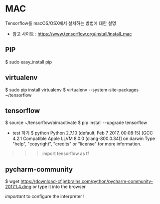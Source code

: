 # MAC
Tensorflow를 macOS/OSX에서 설치하는 방법에 대한 설명

* 참고 사이트
: https://www.tensorflow.org/install/install_mac

## PIP
$ sudo easy_install pip

## virtualenv
$ sudo pip install virtualenv
$ virtualenv --system-site-packages ~/tensorflow

## tensorflow
$ source ~/tensorflow/bin/activate
$ pip install --upgrade tensorflow


* test 하기
$ python
Python 2.7.10 (default, Feb  7 2017, 00:08:15)
[GCC 4.2.1 Compatible Apple LLVM 8.0.0 (clang-800.0.34)] on darwin
Type "help", "copyright", "credits" or "license" for more information.
>>> import tensorflow as tf

## pycharm-community
$ wget https://download-cf.jetbrains.com/python/pycharm-community-2017.1.4.dmg
or type it into the browser

*important* to configure the interpreter !
